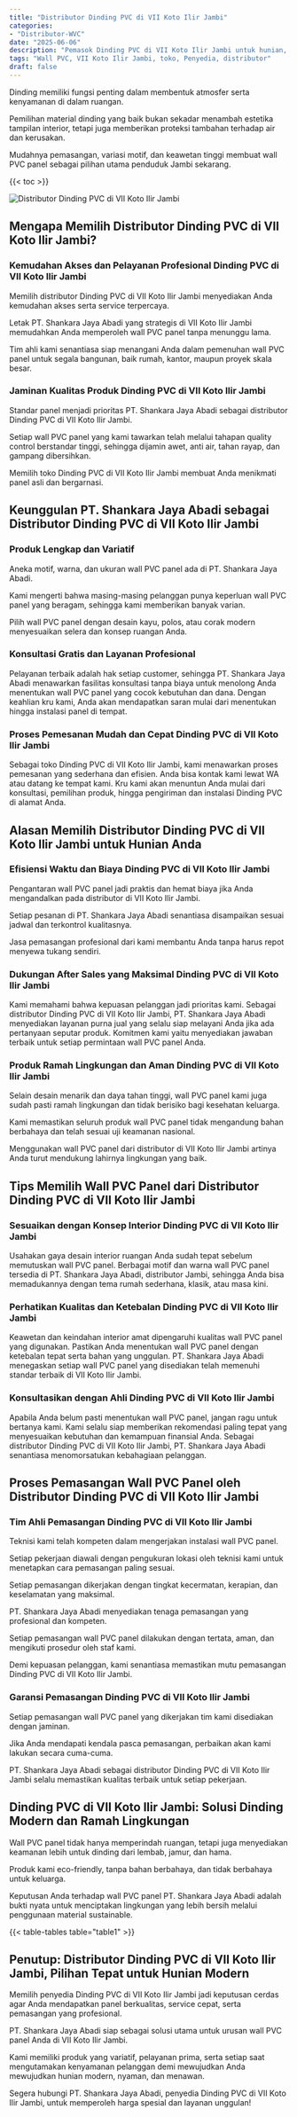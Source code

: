 ```yaml
---
title: "Distributor Dinding PVC di VII Koto Ilir Jambi"
categories: 
- "Distributor-WVC"
date: "2025-06-06"
description: "Pemasok Dinding PVC di VII Koto Ilir Jambi untuk hunian, kantor, serta gerai. Material terbaik, pilihan motif, variasi warna modern, dengan layanan pemasangan dikerjakan oleh teknisi ahli serta jaminan resmi!|Servis penyediaan Dinding PVC di VII Koto Ilir Jambi bagi kebutuhan hunian, office, atau ritel, dengan produk terbaik dan pemasangan oleh tim berpengalaman dan jaminan resmi.|Pilihan Dinding PVC di VII Koto Ilir Jambi yang terpercaya untuk rumah, office, dan gerai, bersama material unggulan dan penempatan oleh tim ahli dan jaminan resmi.|Penyediaan Dinding PVC di VII Koto Ilir Jambi bagi tempat tinggal, office, serta toko, beserta material unggulan dan penempatan oleh tenaga ahli profesional, dilengkapi dengan jaminan resmi.}"
tags: "Wall PVC, VII Koto Ilir Jambi, toko, Penyedia, distributor"
draft: false
---
```


Dinding memiliki fungsi penting dalam membentuk atmosfer serta kenyamanan di dalam ruangan.

Pemilihan material dinding yang baik bukan sekadar menambah estetika tampilan interior, tetapi juga memberikan proteksi tambahan terhadap air dan kerusakan.

Mudahnya pemasangan, variasi motif, dan keawetan tinggi membuat wall PVC panel sebagai pilihan utama penduduk Jambi sekarang.

{{< toc >}}

![Distributor Dinding PVC di VII Koto Ilir Jambi](/images/Distributor-WVC/Distributor-Dinding-PVC-di-VII-Koto-Ilir-Jambi.png)


## Mengapa Memilih Distributor Dinding PVC di VII Koto Ilir Jambi?

### Kemudahan Akses dan Pelayanan Profesional Dinding PVC di VII Koto Ilir Jambi

Memilih distributor Dinding PVC di VII Koto Ilir Jambi menyediakan Anda kemudahan akses serta service terpercaya.

Letak PT. Shankara Jaya Abadi yang strategis di VII Koto Ilir Jambi memudahkan Anda memperoleh wall PVC panel tanpa menunggu lama.

Tim ahli kami senantiasa siap menangani Anda dalam pemenuhan wall PVC panel untuk segala bangunan, baik rumah, kantor, maupun proyek skala besar.

### Jaminan Kualitas Produk Dinding PVC di VII Koto Ilir Jambi

Standar panel menjadi prioritas PT. Shankara Jaya Abadi sebagai distributor Dinding PVC di VII Koto Ilir Jambi.

Setiap wall PVC panel yang kami tawarkan telah melalui tahapan quality control berstandar tinggi, sehingga dijamin awet, anti air, tahan rayap, dan gampang dibersihkan.

Memilih toko Dinding PVC di VII Koto Ilir Jambi membuat Anda menikmati panel asli dan bergarnasi.

## Keunggulan PT. Shankara Jaya Abadi sebagai Distributor Dinding PVC di VII Koto Ilir Jambi

### Produk Lengkap dan Variatif

Aneka motif, warna, dan ukuran wall PVC panel ada di PT. Shankara Jaya Abadi.

Kami mengerti bahwa masing-masing pelanggan punya keperluan wall PVC panel yang beragam, sehingga kami memberikan banyak varian.

Pilih wall PVC panel dengan desain kayu, polos, atau corak modern menyesuaikan selera dan konsep ruangan Anda.

### Konsultasi Gratis dan Layanan Profesional

Pelayanan terbaik adalah hak setiap customer, sehingga PT. Shankara Jaya Abadi menawarkan fasilitas konsultasi tanpa biaya untuk menolong Anda menentukan wall PVC panel yang cocok kebutuhan dan dana. Dengan keahlian kru kami, Anda akan mendapatkan saran mulai dari menentukan hingga instalasi panel di tempat.

### Proses Pemesanan Mudah dan Cepat Dinding PVC di VII Koto Ilir Jambi

Sebagai toko Dinding PVC di VII Koto Ilir Jambi, kami menawarkan proses pemesanan yang sederhana dan efisien. Anda bisa kontak kami lewat WA atau datang ke tempat kami. Kru kami akan menuntun Anda mulai dari konsultasi, pemilihan produk, hingga pengiriman dan instalasi Dinding PVC di alamat Anda.

## Alasan Memilih Distributor Dinding PVC di VII Koto Ilir Jambi untuk Hunian Anda

### Efisiensi Waktu dan Biaya Dinding PVC di VII Koto Ilir Jambi

Pengantaran wall PVC panel jadi praktis dan hemat biaya jika Anda mengandalkan pada distributor di VII Koto Ilir Jambi.

Setiap pesanan di PT. Shankara Jaya Abadi senantiasa disampaikan sesuai jadwal dan terkontrol kualitasnya.

Jasa pemasangan profesional dari kami membantu Anda tanpa harus repot menyewa tukang sendiri.

### Dukungan After Sales yang Maksimal Dinding PVC di VII Koto Ilir Jambi

Kami memahami bahwa kepuasan pelanggan jadi prioritas kami. Sebagai distributor Dinding PVC di VII Koto Ilir Jambi, PT. Shankara Jaya Abadi menyediakan layanan purna jual yang selalu siap melayani Anda jika ada pertanyaan seputar produk. Komitmen kami yaitu menyediakan jawaban terbaik untuk setiap permintaan wall PVC panel Anda.

### Produk Ramah Lingkungan dan Aman Dinding PVC di VII Koto Ilir Jambi

Selain desain menarik dan daya tahan tinggi, wall PVC panel kami juga sudah pasti ramah lingkungan dan tidak berisiko bagi kesehatan keluarga.

Kami memastikan seluruh produk wall PVC panel tidak mengandung bahan berbahaya dan telah sesuai uji keamanan nasional.

Menggunakan wall PVC panel dari distributor di VII Koto Ilir Jambi artinya Anda turut mendukung lahirnya lingkungan yang baik.

## Tips Memilih Wall PVC Panel dari Distributor Dinding PVC di VII Koto Ilir Jambi

### Sesuaikan dengan Konsep Interior Dinding PVC di VII Koto Ilir Jambi

Usahakan gaya desain interior ruangan Anda sudah tepat sebelum memutuskan wall PVC panel. Berbagai motif dan warna wall PVC panel tersedia di PT. Shankara Jaya Abadi, distributor Jambi, sehingga Anda bisa memadukannya dengan tema rumah sederhana, klasik, atau masa kini.

### Perhatikan Kualitas dan Ketebalan Dinding PVC di VII Koto Ilir Jambi

Keawetan dan keindahan interior amat dipengaruhi kualitas wall PVC panel yang digunakan. Pastikan Anda menentukan wall PVC panel dengan ketebalan tepat serta bahan yang unggulan. PT. Shankara Jaya Abadi menegaskan setiap wall PVC panel yang disediakan telah memenuhi standar terbaik di VII Koto Ilir Jambi.

### Konsultasikan dengan Ahli Dinding PVC di VII Koto Ilir Jambi

Apabila Anda belum pasti menentukan wall PVC panel, jangan ragu untuk bertanya kami. Kami selalu siap memberikan rekomendasi paling tepat yang menyesuaikan kebutuhan dan kemampuan finansial Anda. Sebagai distributor Dinding PVC di VII Koto Ilir Jambi, PT. Shankara Jaya Abadi senantiasa menomorsatukan kebahagiaan pelanggan.

## Proses Pemasangan Wall PVC Panel oleh Distributor Dinding PVC di VII Koto Ilir Jambi

### Tim Ahli Pemasangan Dinding PVC di VII Koto Ilir Jambi

Teknisi kami telah kompeten dalam mengerjakan instalasi wall PVC panel.

Setiap pekerjaan diawali dengan pengukuran lokasi oleh teknisi kami untuk menetapkan cara pemasangan paling sesuai.

Setiap pemasangan dikerjakan dengan tingkat kecermatan, kerapian, dan keselamatan yang maksimal.

PT. Shankara Jaya Abadi menyediakan tenaga pemasangan yang profesional dan kompeten.

Setiap pemasangan wall PVC panel dilakukan dengan tertata, aman, dan mengikuti prosedur oleh staf kami.

Demi kepuasan pelanggan, kami senantiasa memastikan mutu pemasangan Dinding PVC di VII Koto Ilir Jambi.

### Garansi Pemasangan Dinding PVC di VII Koto Ilir Jambi

Setiap pemasangan wall PVC panel yang dikerjakan tim kami disediakan dengan jaminan.

Jika Anda mendapati kendala pasca pemasangan, perbaikan akan kami lakukan secara cuma-cuma.

PT. Shankara Jaya Abadi sebagai distributor Dinding PVC di VII Koto Ilir Jambi selalu memastikan kualitas terbaik untuk setiap pekerjaan.

## Dinding PVC di VII Koto Ilir Jambi: Solusi Dinding Modern dan Ramah Lingkungan

Wall PVC panel tidak hanya memperindah ruangan, tetapi juga menyediakan keamanan lebih untuk dinding dari lembab, jamur, dan hama.

Produk kami eco-friendly, tanpa bahan berbahaya, dan tidak berbahaya untuk keluarga.

Keputusan Anda terhadap wall PVC panel PT. Shankara Jaya Abadi adalah bukti nyata untuk menciptakan lingkungan yang lebih bersih melalui penggunaan material sustainable.

{{< table-tables table="table1" >}}

## Penutup: Distributor Dinding PVC di VII Koto Ilir Jambi, Pilihan Tepat untuk Hunian Modern

Memilih penyedia Dinding PVC di VII Koto Ilir Jambi jadi keputusan cerdas agar Anda mendapatkan panel berkualitas, service cepat, serta pemasangan yang profesional.

PT. Shankara Jaya Abadi siap sebagai solusi utama untuk urusan wall PVC panel Anda di VII Koto Ilir Jambi.

Kami memiliki produk yang variatif, pelayanan prima, serta setiap saat mengutamakan kenyamanan pelanggan demi mewujudkan Anda mewujudkan hunian modern, nyaman, dan menawan.

Segera hubungi PT. Shankara Jaya Abadi, penyedia Dinding PVC di VII Koto Ilir Jambi, untuk memperoleh harga spesial dan layanan unggulan!